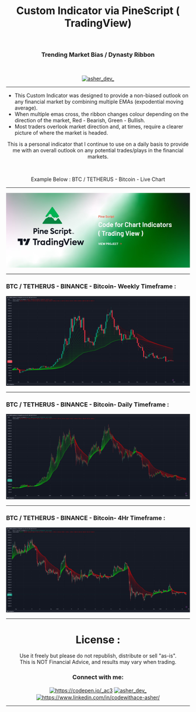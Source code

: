 <h1 align="center">Custom Indicator via PineScript ( TradingView) </h1><br>
<h3 align="center">Trending Market Bias / Dynasty Ribbon </h3><br>

<p align="center"> <a href="https://twitter.com/asher_dev_" target="blank"><img src="https://img.shields.io/twitter/follow/asher_dev_?logo=twitter&style=for-the-badge" alt="asher_dev_" /></a> </p>

---

- This Custom Indicator was designed to provide a non-biased outlook on any financial market by combining multiple EMAs (expodential moving average).<br>
- When multiple emas cross, the ribbon changes colour depending on the direction of the market, Red - Bearish, Green - Bullish.<br>
- Most traders overlook market direction and, at times, require a clearer picture of where the market is headed.<br>

<p align="center">This is a personal indicator that I continue to use on a daily basis to provide me with an overall outlook on any potential trades/plays in the financial markets.</p><br>

<p align="center">Example Below : BTC / TETHERUS - Bitcoin - Live Chart</p> 

---

![screenshot](https://github.com/codewithace-Asher/trading-view-pinescript-indicator/blob/ebd1d82d447a7058314b523d717c249c414b9ad1/p-script.jpg)<br>

---
### BTC / TETHERUS - BINANCE - Bitcoin- Weekly Timeframe :
![screenshot](ss1.jpg)<br>

---
### BTC / TETHERUS - BINANCE - Bitcoin- Daily Timeframe :

![screenshot](https://github.com/codewithace-Asher/trading-view-pinescript-indicator/blob/cefddb4787af76902629e86c805cc68722c5497f/ss3.jpg)<br>

---
### BTC / TETHERUS - BINANCE - Bitcoin- 4Hr Timeframe :

![screenshot](https://github.com/codewithace-Asher/trading-view-pinescript-indicator/blob/cefddb4787af76902629e86c805cc68722c5497f/ss2.jpg)<br>

---

<h1 align="center">License : </h1>
<p align="center">Use it freely but please do not republish, distribute or sell "as-is".<br>
This is NOT Financial Advice, and results may vary when trading.</p>


<h3 align="center">Connect with me:</h3>
<p align="center">
<a href="https://codepen.io/_AC3" target="blank"><img align="center" src="https://raw.githubusercontent.com/rahuldkjain/github-profile-readme-generator/master/src/images/icons/Social/codepen.svg" alt="https://codepen.io/_ac3" height="30" width="40" /></a>
<a href="https://twitter.com/asher_dev_" target="blank"><img align="center" src="https://raw.githubusercontent.com/rahuldkjain/github-profile-readme-generator/master/src/images/icons/Social/twitter.svg" alt="asher_dev_" height="30" width="40" /></a>
<a href="https://www.linkedin.com/in/codewithace-asher/" target="blank"><img align="center" src="https://raw.githubusercontent.com/rahuldkjain/github-profile-readme-generator/master/src/images/icons/Social/linked-in-alt.svg" alt="https://www.linkedin.com/in/codewithace-asher/" height="30" width="40" /></a>
</p>

---
